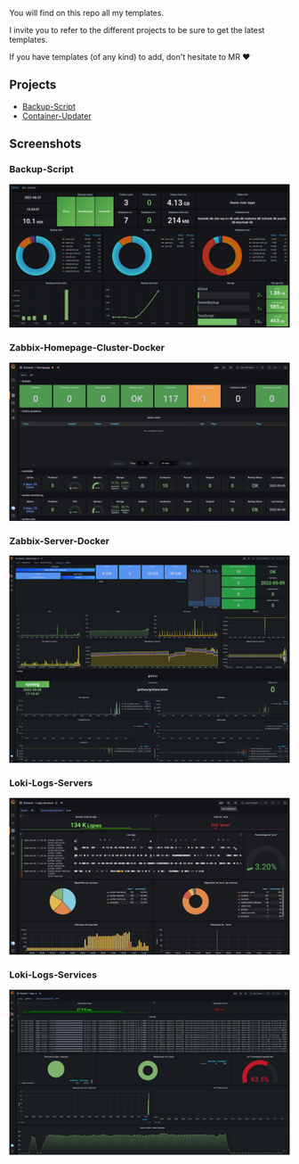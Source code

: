 You will find on this repo all my templates.

I invite you to refer to the different projects to be sure to get the latest templates.

If you have templates (of any kind) to add, don't hesitate to MR ❤️

## Projects
- [Backup-Script](https://github.com/PAPAMICA/Backup-Script)
- [Container-Updater](https://github.com/PAPAMICA/container-updater)

## Screenshots
### Backup-Script
![Backup-Script](images/Backup-Script.png)
### Zabbix-Homepage-Cluster-Docker
![Zabbix-Homepage-Cluster-Docker](images/Zabbix-Homepage-Cluster-Docker.png)
### Zabbix-Server-Docker
![Zabbix-Server-Docker](images/Zabbix-Server-Docker.png)
### Loki-Logs-Servers
![Loki-Logs-Servers](images/Loki-Logs-Servers.png)

### Loki-Logs-Services
![Loki-Logs-Services](images/Loki-Logs-Services.png)